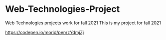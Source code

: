 # Web-Technologies-Project
Web Technologies projects work for fall 2021
This is my project for fall 2021

https://codepen.io/morid/pen/zYdmjZj
